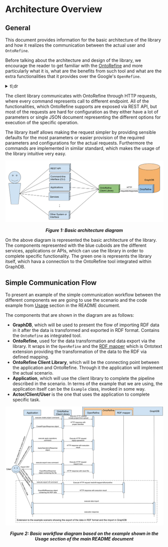 # Architecture Overview

## General

This document provides information for the basic architecture of the library and how it realizes the communication
between the actual user and `OntoRefine`.

Before talking about the architecture and design of the library, we encourage the reader to get familiar with the
[OntoRefine](https://graphdb.ontotext.com/documentation/free/loading-data-using-ontorefine.html) and more
particularly what it is, what are the benefits from such tool and what are the extra functionalities that it provides
over the Google's `OpenRefine`.

<details>
  <summary>tl;dr</summary>
  <i>
    OntoRefine is based on the open source <a href="https://openrefine.org/">OpenRefine</a> data transformation tool,
    supported and maintained by Google. It extends the standard functionalities of the `OpenRefine` by adding quick
    mapping of the data to RDF format, which can be directly stored in GraphDB. OntoRefine user interface is integrated
    in the GraphDB Workbench from where the user can process the different dataset and import the data to the database.
  </i>
</details>

The client library communicates with OntoRefine through HTTP requests, where every command represents call to different
endpoint. All of the functionalities, which OntoRefine supports are exposed via REST API, but most of the requests are
hard for configuration as they either have a lot of parameters or single JSON document representing the different
options for execution of the specific operation.

The library itself allows making the request simpler by providing sensible defaults for the most parameters or easier
provision of the required parameters and configurations for the actual requests. Furthermore the commands are
implemented in similar standard, which makes the usage of the library intuitive very easy.

<p align="center">
  <img src="./static/basic-architecture.svg" />
  <div align="center">
    <i>
      <b>Figure 1: Basic architecture diagram</b>
    </i>
  </div>
</p>


On the above diagram is represented the basic architecture of the library. The components represented with the blue
cuboids are the different services, applications or APIs, which can use the library in order to complete specific
functionality. The green one is represents the library itself, which hava a connection to the OntoRefine tool integrated
within GraphDB.

## Simple Communication Flow

To present an example of the simple communication workflow between the different components we are going to use the
scenario and the code example from [Usage](README.md#Usage) section in the README document.

The components that are shown in the diagram are as follows:

- **GraphDB**, which will be used to present the flow of importing RDF data in it after the data is transformed and
  exported in RDF format. Contains the `OntoRefine` as integrated tool.
- **OntoRefine**, used for the data transformation and data export via the library. It wraps in the `OpenRefine` and
  the [RDF mapper](https://github.com/Ontotext-AD/mapping-ui) which is Ontotext extension providing the transformation
  of the data to the RDF via defined mapping.
- **OntoRefine Client Library**, which will be the connecting point between the application and OntoRefine. Through it
  the application will implement the actual scenario.
- **Application**, which will use the client library to complete the pipeline described in the scenario. In terms of
  the example that we are using, the application itself can be the `Example` class, invoked in some way.
- **Actor/Client/User** is the one that uses the application to complete specific task.


<p align="center">
  <img src="./static/basic-workflow.svg" />
  <div align="center">
    <i>
      <b>Figure 2: Basic workflow diagram based on the example shown in the Usage section of the main README document</b>
    </i>
  </div>
</p>

